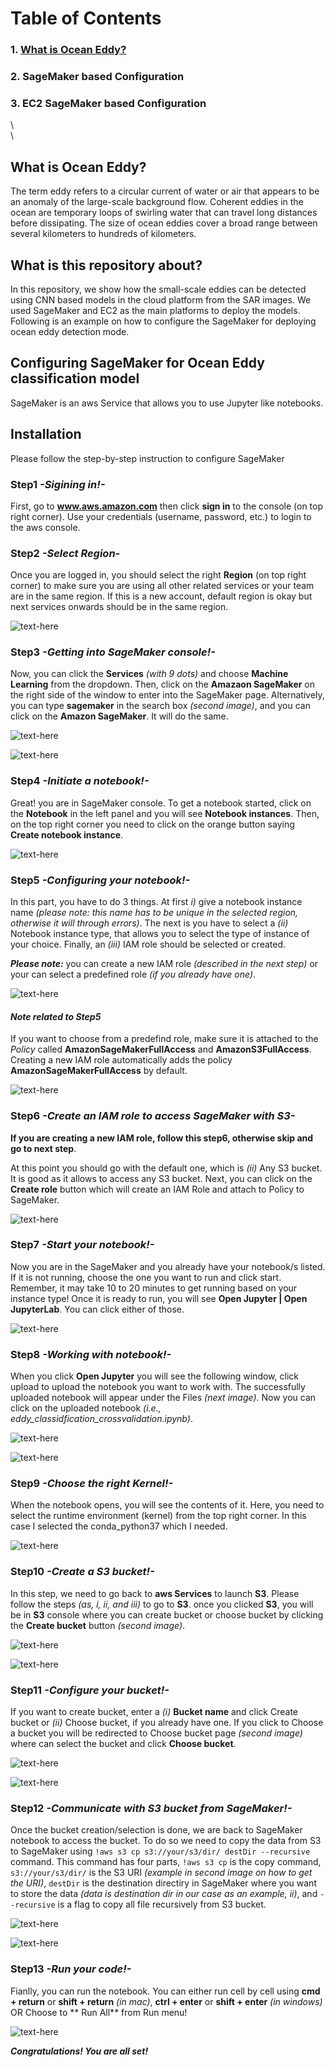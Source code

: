 # Table of Contents
  ### 1. [What is Ocean Eddy?](https://github.com/big-data-lab-umbc/aws-automation/tree/main/gpu-example/OceanEddy#:~:text=README.md-,What%20is%20Ocean%20Eddy%3F,-The%20term%20eddy)
  ### 2. SageMaker based Configuration
  ### 3. EC2 SageMaker based Configuration
\  
\
## What is Ocean Eddy?
The term eddy refers to a circular current of water or air that appears to be an anomaly of the large-scale background flow. Coherent eddies in the ocean are temporary loops of swirling water that can travel long distances before dissipating. The size of ocean eddies cover a broad range between several kilometers to hundreds of kilometers.

## What is this repository about?
In this repository, we show how the small-scale eddies can be detected using CNN based models in the cloud platform from the SAR images. We used SageMaker and EC2 as the main platforms to deploy the models. Following is an example on how to configure the SageMaker for deploying ocean eddy detection mode.

## Configuring SageMaker for Ocean Eddy classification model

SageMaker is an aws Service that allows you to use Jupyter like notebooks.

## Installation

Please follow the step-by-step instruction to configure SageMaker

### Step1 ***-Sigining in!-***

First, go to **www.aws.amazon.com** then click **sign in** to the console (on top right corner). Use your credentials (username, password, etc.) to login to the aws console.

### Step2 ***-Select Region-***

Once you are logged in, you should select the right **Region** (on top right corner) to make sure you are using all other related services or your team are in the same region. If this is a new account, default region is okay but next services onwards should be in the same region.

![text-here](./images/4.png)

### Step3 ***-Getting into SageMaker console!-***

Now, you can click the **Services** _(with 9 dots)_ and choose **Machine Learning** from the dropdown. Then, click on the **Amazaon SageMaker** on the right side of the window to enter into the SageMaker page. Alternatively, you can type **sagemaker** in the search box _(second image)_, and you can click on the **Amazon SageMaker**. It will do the same.

![text-here](./images/5.png)

![text-here](./images/6.png)

### Step4 ***-Initiate a notebook!-***

Great! you are in SageMaker console. To get a notebook started, click on the **Notebook** in the left panel and you will see **Notebook instances**. Then, on the top right corner you need to click on the orange button saying **Create notebook instance**.

![text-here](./images/7.png)

### Step5 ***-Configuring your notebook!-***

In this part, you have to do 3 things. At first _i)_ give a notebook instance name _(please note: this name has to be unique in the selected region, otherwise it will through errors)_. The next is you have to select a _(ii)_ Notebook instance type, that allows you to select the type of instance of your choice. Finally, an _(iii)_ IAM role should be selected or created. 

***Please note:*** you can create a new IAM role _(described in the next step)_ or your can select a predefined role _(if you already have one)_.

![text-here](./images/8.png)

#### _Note related to Step5_

If you want to choose from a predefind role, make sure it is attached to the _Policy_ called **AmazonSageMakerFullAccess** and **AmazonS3FullAccess**. Creating a new IAM role automatically adds the policy **AmazonSageMakerFullAccess** by default.

![text-here](./images/8_1.png)

### Step6 ***-Create an IAM role to access SageMaker with S3-***

**If you are creating a new IAM role, follow this step6, otherwise skip and go to next step**.

At this point you should go with the default one, which is _(ii)_ Any S3 bucket. It is good as it allows to access any S3 bucket. Next, you can click on the **Create role** button which will create an IAM Role and attach to Policy to SageMaker.

![text-here](./images/9.png)

### Step7 ***-Start your notebook!-***

Now you are in the SageMaker and you already have your notebook/s listed. If it is not running, choose the one you want to run and click start. Remember, it may take 10 to 20 minutes to get running based on your instance type! Once it is ready to run, you will see **Open Jupyter | Open JupyterLab**. You can click either of those.

![text-here](./images/10.png)

### Step8 ***-Working with notebook!-***

When you click **Open Jupyter** you will see the following window, click upload to upload the notebook you want to work with. The successfully uploaded notebook will appear under the Files _(next image)_. Now you can click on the uploaded notebook _(i.e., eddy_classidfication_crossvalidation.ipynb)_.

![text-here](./images/11.png)

![text-here](./images/12.png)

### Step9 ***-Choose the right Kernel!-***

When the notebook opens, you will see the contents of it. Here, you need to select the runtime environment (kernel) from the top right corner. In this case I selected the conda_python37 which I needed.

![text-here](./images/13.png)

### Step10 ***-Create a S3 bucket!-***

In this step, we need to go back to **aws Services** to launch **S3**. Please follow the steps _(as, i, ii, and iii)_ to go to **S3**. once you clicked **S3**, you will be in **S3** console where you can create bucket or choose bucket by clicking the **Create bucket** button _(second image)_.

![text-here](./images/15.png)

![text-here](./images/16.png)

### Step11  ***-Configure your bucket!-***

If you want to create bucket, enter a _(i)_ **Bucket name** and click Create bucket or _(ii)_ Choose bucket, if you already have one. If you click to Choose a bucket you will be redirected to Choose bucket page _(second image)_ where can select the bucket and click **Choose bucket**. 

![text-here](./images/17.png)

![text-here](./images/18.png)

### Step12 ***-Communicate with S3 bucket from SageMaker!-***

Once the bucket creation/selection is done, we are back to SageMaker notebook to access the bucket. To do so we need to copy the data from S3 to SageMaker using `!aws s3 cp s3://your/s3/dir/ destDir --recursive` command. This command has four parts, `!aws s3 cp` is the copy command, `s3://your/s3/dir/` is the S3 URI _(example in second image on how to get the URI)_, `destDir` is the destination directiry in SageMaker where you want to store the data _(data is destination dir in our case as an example, ii)_, and `--recursive` is a flag to copy all file recursively from S3 bucket.


![text-here](./images/19.png)

![text-here](./images/18-1.png)

### Step13 ***-Run your code!-***

Fianlly, you can run the notebook. You can either run cell by cell using **cmd + return** or **shift + return** _(in mac)_, **ctrl + enter** or **shift + enter** _(in windows)_ OR Choose to ** Run All** from Run menu!

![text-here](./images/14.png)

***Congratulations! You are all set!***
